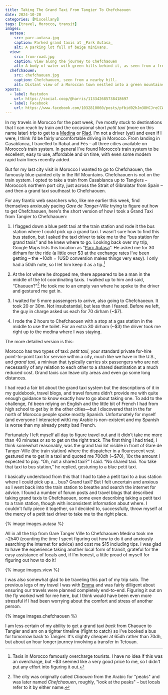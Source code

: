 ```yaml
---
title: Taking The Grand Taxi From Tangier To Chefchaouen
date: 2024-10-20
categories: [Miscellany]
tags: [travel, Morocco, transit]
images:
  autasa:
    src: parc-autasa.jpg
    caption: Parked grand taxis at _Park Autasa_
    alt: A parking lot full of beige minivans.
  view:
    src: from-road.jpg
    caption: View along the journey to Chefchaouen
    alt: A body of water with green hills behind it, as seen from a freeway. The sky is blue with fluffy cumulus clouds.
  chefchaouen:
    src: chefchaouen.jpg
    caption: Chefchaouen, seen from a nearby hill.
    alt: Distant view of a Moroccan town nestled into a green mountainside on a sunny day. The town’s buildings are painted varying shades of blue or beige with red roofs.
xposts:
  - label: Mastodon
    url: https://social.coop/@harris/113342685738418697
  - label: Facebook
    url: https://www.facebook.com/1032810060/posts/pfbid02hJm38HCJreCCWJ6FdywKeaQqH9cDzRqJkKPcokeB9BPkRgQfjv6Jp6nFhcbXiqn5l/
---
```


In my travels in Morocco for the past week, I’ve mostly stuck to destinations that I can reach by train and the occasional short *petit taxi* (more on this name later) trip to get to a [Medina](https://en.wikipedia.org/wiki/Medina_quarter) or [Riad](https://en.wikipedia.org/wiki/Riad_(architecture)). I’m not a driver (yet) and even if I were, I think I’d be fairly uncomfortable driving in Morocco. From landing in Casablanca, I travelled to Rabat and Fès – all three cities available on Morocco’s train system. In general I’ve found Morocco’s train system to be excellent, easy to use, affordable and on time, with even some modern rapid train lines recently added.

But for my last city visit in Morocco I wanted to go to Chefchaouen, the famously blue-painted city in the Rif Mountains. Chefchaouen is not on the train system. I opted to take a train from Casablanca up to Tangiers – Morocco’s northern port city, just across the Strait of Gibralatar from Spain – and then a grand taxi southeast to Chefchaouen.

For any frantic web searchers who, like me earlier this week, find themselves anxiously pacing _Gare de Tanger-Ville_ trying to figure out how to get Chefchaouen, here's the short version of how I took a Grand Taxi from Tangier to Chefchaouen:

1. I flagged down a blue petit taxi at the train station and rode it the bus station where I could pick up a grand taxi. I wasn’t sure how to find this bus station, but I asked the taxi driver to take me to the “bus station for grand taxis” and he knew where to go. Looking back over my trip, Google Maps lists this location as “[Parc Autasa](https://maps.app.goo.gl/cjW7CiEtAR3Zocwy8)”. He asked me for 30 dirham for the ride (a little over $3 at the exchange rates I’ve been getting – the ~10dh = 1USD conversion makes things very easy). I only had a 50dh note, so I let him keep it as a tip.[^1]

[^1]: Taxis in Morocco famously overcharge tourists. I have no idea if this was an overcharge, but ~$3 seemed like a very good price to me, so I didn't put any effort into figuring it out.

2. At the lot where he dropped me, there appeared to be a man in the middle of the lot coordinating taxis. I walked up to him and said, “Chaouen?”[^2] He took me to an empty van where he spoke to the driver and gestured me get in.

[^2]: The city was originally called _Chaouen_ from the Arabic for "peaks" and was later named _Chefchaouen_, roughly, "look at the peaks" – but locals refer to it by either name.

3. I waited for 5 more passengers to arrive, also going to Chefchaoeun. It took 20 or 30m. Not insubstantial, but less than I feared. Before we left, the guy in charge asked us each for 70 dirham (~$7).

4. I rode the 2 hours to Chefchaouen with a stop at a gas station in the middle to use the toilet. For an extra 30 dirham (~$3) the driver took me right up to the medina where I was staying. 

The more detailed version is this:

Morocco has two types of taxi: _petit taxi_, your standard private for-hire point-to-point taxi for service within a city, much like we have in the U.S., and _grand taxi_, a minivan that typically carries six passengers who are not necessarily of any relation to each other to a shared destination at a much reduced cost. Grand taxis can leave city areas and even go some long distances.

I had read a fair bit about the grand taxi system but the descriptions of it in my guidebook, travel blogs, and travel forums didn’t provide me with quite enough guidance to know exactly how to go about taking one. To add to the challenge, I’d been relying on English and the little bit of French I had from high school to get by in the other cities—but I discovered that in the far north of Morocco people spoke mostly Spanish. Unfortunately for myself (and everyone I interacted with) my Arabic is non-existent and my Spanish is worse than my already pretty bad French.

Fortunately I left myself all day to figure travel out and it didn’t take me more than 40 minutes or so to get on the right track. The first thing I had tried, I think somewhat reasonably, was the grand taxi lot visible in front of Gare de Tanger-Ville (the train station) where the dispatcher in a flourescent vest gestured me to get in a taxi and quoted me 700dh (~$70), 10x the amount I expected to pay. “Oh, not a shared taxi?” I said. “No shared taxi. You take that taxi to bus station,” he replied, gesturing to a blue petit taxi.

I basically understood from this that I had to take a petit taxi to a bus station where I could pick up a... bus? Grand taxi? But I felt uncertain and anxious so I went back into the train station to breathe and search the internet for advice. I found a number of forum posts and travel blogs that described taking grand taxis to Chefchaouen, some even describing taking a petit taxi to a train station, though with inconsistent information about where. I couldn't fully piece it together, so I decided to, successfully, throw myself at the mercy of a petit taxi driver to take me to the right place.

{% image images.autasa %}

All in all the trip from Gare Tanger Ville to Chefchaouen Medina took me ~2h40 (counting the time I spent figuring out how to do it and anxiously searching the internet for advice) and cost me $15 including tips. I was glad to have the experience taking another local form of transit, grateful for the easy assistance of locals and, if I’m honest, a little proud of myself for figuring out how to do it!

{% image images.view %}

I was also somewhat glad to be traveling this part of my trip solo. The previous legs of my travel I was with [Emma](https://emmaazelborn.com/) and was fairly dilligent about ensuring our travels were planned completely end-to-end. Figuring it out on the fly worked well for me here, but I think would have been even more stressful if I had been worrying about the comfort and stress of another person.

{% image images.chefchaouen %}

I am less certain of my ability to get a grand taxi _back_ from Chaouen to Tangier and am on a tighter timeline (flight to catch) so I've booked a bus for tomorrow back to Tangier. It's slightly cheaper at 65dh rather than 70dh, but about an hour longer journey involving a transfer in Tetouan.
